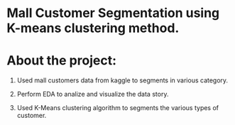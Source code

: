 # Mall Customer Segmentation using K-means clustering method.

# About the project:

1. Used mall customers data from kaggle to segments in various category.

2. Perform EDA to analize and visualize the data story.

3. Used K-Means clustering algorithm to segments the various types of customer.
